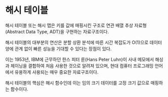 # 해시 테이블

해시 테이블 또는 해시 맵은 키를 값에 매핑시킨 구조로 연관 배열 추상 자료형(Abstract Data Type, ADT)을 구현하는 자료구조이다.

해시 테이블의 대부분의 연산은 분할 상환 분석에 따른 시간 복잡도가 O(1)으로 데이터 양에 관계 없이 빠른 성능을 기대할 수 있다는 장점이 있다.

이는 1953년, IBM에 근무하던 한스 피터 룬(Hans Peter Luhn)이 사내 메모에서 해싱과 체이닝을 결합하여 처음 사용한 것으로 알려져 있으며, 현대 컴퓨터 프로그래밍 언어에서 유용하게 사용되는 매우 중요한 자료구조이다.

해시 테이블의 핵심은 해시 함수인데 이는 임의 크기 데이터를 고정 크기 값으로 매핑하는 함수이다.
